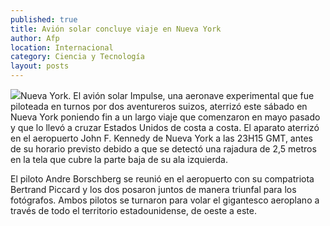 ```yaml
---
published: true
title: Avión solar concluye viaje en Nueva York
author: Afp
location: Internacional
category: Ciencia y Tecnología
layout: posts
---
```


![](http://i.imgur.com/AtUAeb1m.jpg)Nueva York. El avión solar Impulse, una aeronave experimental que fue piloteada en turnos por dos aventureros suizos, aterrizó este sábado en Nueva York poniendo fin a un largo viaje que comenzaron en mayo pasado y que lo llevó a cruzar Estados Unidos de costa a costa.
El aparato aterrizó en el aeropuerto John F. Kennedy de Nueva York a las 23H15 GMT, antes de su horario previsto debido a que se detectó una rajadura de 2,5 metros en la tela que cubre la parte baja de su ala izquierda.

El piloto Andre Borschberg se reunió en el aeropuerto con su compatriota Bertrand Piccard y los dos posaron juntos de manera triunfal para los fotógrafos. Ambos pilotos se turnaron para volar el gigantesco aeroplano a través de todo el territorio estadounidense, de oeste a este.
